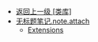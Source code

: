 - [返回上一级 [类库]](csharp/类库/)
- [无标题笔记.note.attach](csharp/类库/无标题笔记.note.attach/)
  - [Extensions](csharp/类库/无标题笔记.note.attach/Extensions.md)
